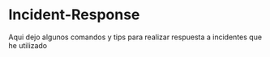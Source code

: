 # Incident-Response

Aqui dejo algunos comandos y tips para realizar respuesta a incidentes que he utilizado

